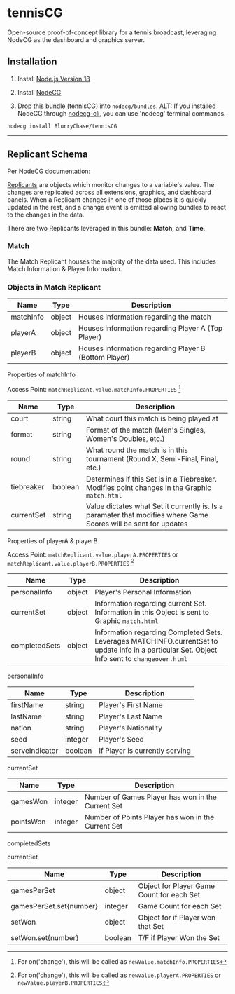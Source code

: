 # tennisCG
Open-source proof-of-concept library for a tennis broadcast, leveraging NodeCG as the dashboard and graphics server.

## Installation

1. Install [Node.js Version 18](https://nodejs.org)

2. Install [NodeCG](https://nodecg.dev) 

3. Drop this bundle (tennisCG) into `nodecg/bundles`.
ALT: If you installed NodeCG through [nodecg-cli](https://www.npmjs.com/package/nodecg-cli), you can use 'nodecg' terminal commands.

```
nodecg install BlurryChase/tennisCG
```

---

## Replicant Schema

Per NodeCG documentation:

[Replicants](https://www.nodecg.dev/docs/classes/replicant) are objects which monitor changes to a variable's value. The changes are replicated across all extensions, graphics, and dashboard panels. When a Replicant changes in one of those places it is quickly updated in the rest, and a change event is emitted allowing bundles to react to the changes in the data.

There are two Replicants leveraged in this bundle: **Match**, and **Time**.

### Match

The Match Replicant houses the majority of the data used. This includes Match Information & Player Information.

### Objects in Match Replicant

| Name | Type | Description |
| ----------- | ----------- | -------------- |
| matchInfo | object | Houses information regarding the match |
| playerA | object | Houses information regarding Player A (Top Player) |
| playerB | object | Houses information regarding Player B (Bottom Player) |

Properties of matchInfo

Access Point: `matchReplicant.value.matchInfo.PROPERTIES` [^1]

[^1]: For on('change'), this will be called as `newValue.matchInfo.PROPERTIES`


| Name | Type | Description |
| ----------- | ----------- | -------------- |
| court | string | What court this match is being played at |
| format | string | Format of the match (Men's Singles, Women's Doubles, etc.) |
| round | string | What round the match is in this tournament (Round X, Semi-Final, Final, etc.) |
| tiebreaker | boolean | Determines if this Set is in a Tiebreaker. Modifies point changes in the Graphic `match.html` |
| currentSet | string | Value dictates what Set it currently is. Is a paramater that modifies where Game Scores will be sent for updates |

Properties of playerA & playerB

Access Point: `matchReplicant.value.playerA.PROPERTIES` or `matchReplicant.value.playerB.PROPERTIES` [^2]

[^2]: For on('change'), this will be called as `newValue.playerA.PROPERTIES` or `newValue.playerB.PROPERTIES`

| Name | Type | Description |
| ----------- | ----------- | -------------- |
| personalInfo | object | Player's Personal Information |
| currentSet | object | Information regarding current Set. Information in this Object is sent to Graphic `match.html` |
| completedSets | object | Information regarding Completed Sets. Leverages MATCHINFO.currentSet to update info in a particular Set. Object Info sent to `changeover.html` |

personalInfo

| Name | Type | Description |
| ----------- | ----------- | -------------- |
| firstName | string | Player's First Name |
| lastName | string | Player's Last Name |
| nation | string | Player's Nationality |
| seed | integer | Player's Seed |
| serveIndicator | boolean | If Player is currently serving |

currentSet

| Name | Type | Description |
| ----------- | ----------- | -------------- |
| gamesWon | integer | Number of Games Player has won in the Current Set |
| pointsWon | integer | Number of Points Player has won in the Current Set |

completedSets

currentSet

| Name | Type | Description |
| ----------- | ----------- | -------------- |
| gamesPerSet | object | Object for Player Game Count for each Set |
| gamesPerSet.set{number} | integer | Game Count for each Set |
| setWon | object | Object for if Player won that Set |
| setWon.set{number} | boolean | T/F if Player Won the Set |




